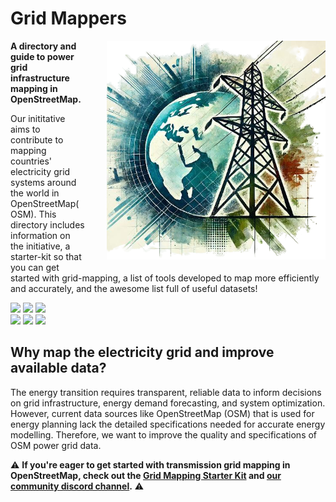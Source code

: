 # Grid Mappers

<div style="float: right; margin-left: 15px; margin-bottom: 20px;">
  <img src="images/logo.png" class="img-border" style="float: right; margin-left: 20px;" width="350">
</div>

**A directory and guide to power grid infrastructure mapping in OpenStreetMap.**  

Our inititative aims to contribute to mapping countries' electricity grid systems around the world in OpenStreetMap(OSM).
This directory includes information on the initiative, a starter-kit so that you can get started with grid-mapping, a list of tools developed to map more efficiently and accurately, and the awesome list full of useful datasets! 

[![](https://badgen.net/badge/See/Wiki/A2CDAE?scale=1.6)](https://wiki.openstreetmap.org/wiki/Organised_Editing/Activities/Electricity_Grid_Mapping) [![](https://badgen.net/badge/Follow/Tutorial/A2CDAE?scale=1.6)](https://andreashd11.github.io/Grid-mappers/starter-kit/) [![](https://badgen.net/badge/Join/DiscordGroup/A2CDAE?scale=1.6)](https://discord.gg/a5znpdFWfD)  
[![](https://badgen.net/badge/Use/Tools/A2CDAE?scale=1.6)](https://andreashd11.github.io/Grid-mappers/tools/) [![](https://badgen.net/badge/Find/AwesomeList/A2CDAE?scale=1.6)](https://github.com/open-energy-transition/Awesome-Electric-Grid-Mapping) [![](https://badgen.net/badge/Icon/Contribute/A2CDAE?scale=1.6&label=%F0%9F%9A%80)](https://andreashd11.github.io/Grid-mappers/contributing/)

## Why map the electricity grid and improve available data?
The energy transition requires transparent, reliable data to inform decisions on grid infrastructure, energy demand forecasting, and system optimization. 
However, current data sources like OpenStreetMap (OSM) that is used for energy planning lack the detailed specifications needed for accurate energy modelling.
Therefore, we want to improve the quality and specifications of OSM power grid data.


⚠️ **If you're eager to get started with transmission grid mapping in OpenStreetMap, check out the [Grid Mapping Starter Kit](https://github.com/open-energy-transition/grid-mapping-starter-kit) and [our community discord channel](https://discord.gg/a5znpdFWfD).** ⚠️
